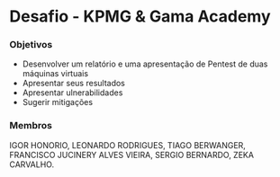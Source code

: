 # Desafio - KPMG & Gama Academy

### Objetivos
- Desenvolver um relatório e uma apresentação de Pentest de duas máquinas virtuais
- Apresentar seus resultados
- Apresentar ulnerabilidades
- Sugerir mitigações

### Membros

IGOR HONORIO, 
LEONARDO RODRIGUES, 
TIAGO BERWANGER, 
FRANCISCO JUCINERY ALVES VIEIRA, 
SERGIO BERNARDO, 
ZEKA CARVALHO.
